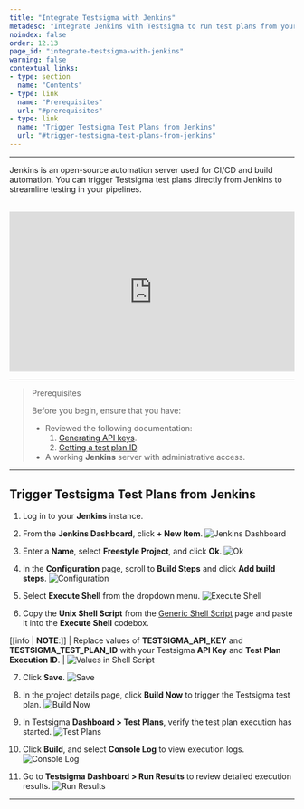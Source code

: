 ```yaml
---
title: "Integrate Testsigma with Jenkins"
metadesc: "Integrate Jenkins with Testsigma to run test plans from your Jenkins CI/CD pipeline. Enable continuous testing and streamline software delivery."
noindex: false
order: 12.13
page_id: "integrate-testsigma-with-jenkins"
warning: false
contextual_links:
- type: section
  name: "Contents"
- type: link
  name: "Prerequisites"
  url: "#prerequisites"
- type: link
  name: "Trigger Testsigma Test Plans from Jenkins"
  url: "#trigger-testsigma-test-plans-from-jenkins"
---
```


---

Jenkins is an open-source automation server used for CI/CD and build automation. You can trigger Testsigma test plans directly from Jenkins to streamline testing in your pipelines.

<br>

<div style="position: relative; padding-bottom: 56.25%; height: 0; overflow: hidden;">
  <iframe src="https://s3.amazonaws.com/static-docs.testsigma.com/new_images/projects/New_Doc_Videos/Trigger_Test_Plans_from_Jenkins.mp4" 
          style="position: absolute; top: 0; left: 0; width: 100%; height: 100%; border: 0;" 
          allowfullscreen>
  </iframe>
</div>


---

> <p id="prerequisites">Prerequisites</p>
> 
> Before you begin, ensure that you have:
> - Reviewed the following documentation:
>    1. [Generating API keys](https://testsigma.com/docs/configuration/api-keys/).
>    2. [Getting a test plan ID](https://docs.testsigma.com/images/azure-devops/get-test-plan-id.png).
> - A working **Jenkins** server with administrative access.

---

## **Trigger Testsigma Test Plans from Jenkins**

1. Log in to your **Jenkins** instance.


2. From the **Jenkins Dashboard**, click **+ New Item**.
   ![Jenkins Dashboard](https://s3.amazonaws.com/static-docs.testsigma.com/new_images/projects/Updated_Doc_Images/Jenkins_Dashboard.png)


3. Enter a **Name**, select **Freestyle Project**, and click **Ok**.
   ![Ok](https://s3.amazonaws.com/static-docs.testsigma.com/new_images/projects/Updated_Doc_Images/Freestyle_Project_Jenkins.png)


4. In the **Configuration** page, scroll to **Build Steps** and click **Add build steps**.
   ![Configuration](https://s3.amazonaws.com/static-docs.testsigma.com/new_images/projects/Updated_Doc_Images/Jenkins_Configuration.png)


5. Select **Execute Shell** from the dropdown menu.
   ![Execute Shell](https://s3.amazonaws.com/static-docs.testsigma.com/new_images/projects/Updated_Doc_Images/Execute_Shell_Jenkins.png)


6. Copy the **Unix Shell Script** from the [Generic Shell Script](https://testsigma.com/docs/continuous-integration/shell-script/#for-unix-shell-script-bash-script) page and paste it into the **Execute Shell** codebox.

[[info | **NOTE**:]]
| Replace values of **TESTSIGMA_API_KEY** and **TESTSIGMA_TEST_PLAN_ID** with your Testsigma **API Key** and **Test Plan Execution ID**.
| ![Values in Shell Script](https://s3.amazonaws.com/static-docs.testsigma.com/new_images/projects/Updated_Doc_Images/Values_in_Script_Jenkins.png)

7. Click **Save**.
   ![Save](https://s3.amazonaws.com/static-docs.testsigma.com/new_images/projects/Updated_Doc_Images/Save_Jenkins_Build.png)


8. In the project details page, click **Build Now** to trigger the Testsigma test plan.
   ![Build Now](https://s3.amazonaws.com/static-docs.testsigma.com/new_images/projects/Updated_Doc_Images/Jenkins_Build_Now.png)


9. In Testsigma **Dashboard > Test Plans**, verify the test plan execution has started.
   ![Test Plans](https://s3.amazonaws.com/static-docs.testsigma.com/new_images/projects/Updated_Doc_Images/Test_Plans_Jenkins.png)


10. Click **Build**, and select **Console Log** to view execution logs.
    ![Console Log](https://s3.amazonaws.com/static-docs.testsigma.com/new_images/projects/Updated_Doc_Images/Console_Jenkins.png)


11. Go to **Testsigma Dashboard > Run Results** to review detailed execution results.
    ![Run Results](https://s3.amazonaws.com/static-docs.testsigma.com/new_images/projects/Updated_Doc_Images/Run_Results_in_TS_Jenkins.png)


---